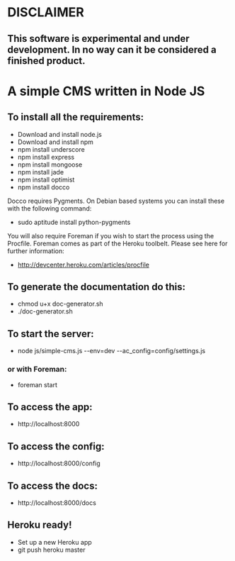 # DISCLAIMER

## This software is experimental and under development. In no way can it be considered a finished product.

# A simple CMS written in Node JS 

## To install all the requirements:

* Download and install node.js
* Download and install npm
* npm install underscore
* npm install express
* npm install mongoose
* npm install jade
* npm install optimist
* npm install docco

Docco requires Pygments. On Debian based systems you can install these with the following command:

* sudo aptitude install python-pygments

You will also require Foreman if you wish to start the process using the Procfile. Foreman comes as part of the Heroku toolbelt. Please see here for further information:

* http://devcenter.heroku.com/articles/procfile  

## To generate the documentation do this:

* chmod u+x doc-generator.sh
* ./doc-generator.sh

## To start the server:

* node js/simple-cms.js --env=dev --ac_config=config/settings.js

### or with Foreman:

* foreman start

## To access the app:

* http://localhost:8000

## To access the config:

* http://localhost:8000/config

## To access the docs:

* http://localhost:8000/docs

## Heroku ready!

* Set up a new Heroku app 
* git push heroku master
